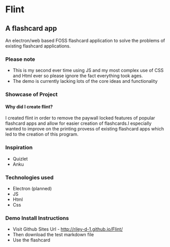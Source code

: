 # Flint
## A flashcard app
An electron/web based FOSS flashcard application to solve the problems of existing flashcard applications.

### Please note
- This is my second ever time using JS and my most complex use of CSS and Html ever so please ignore the fact everything took ages.
- The demo is currently  lacking lots of the core ideas and functionality 

### Showcase of Project

#### Why did I create flint?
I created flint in order to remove the paywall locked features of popular flashcard apps and allow for easier creation of flashcards.I especially wanted to improve on the printing provess of existing flashcard apps which led to the creation of this program.
### Inspiration
- Quizlet
- Anku

### Technologies used
- Electron (planned)
- JS
- Html
- Css
### Demo Install Instructions
- Visit Github Sites Url - http://riley-d-1.github.io/Flint/
- Then download the test markdown file
- Use the flashcard
